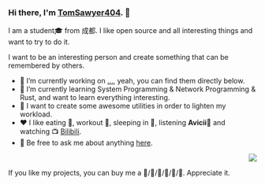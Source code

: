 ### Hi there, I'm [TomSawyer404](https://www.yuque.com/tomsawyer404). 👋

I am a student🎓 from 成都. I like open source and all interesting things and want to try to do it.

I want to be an interesting person and create something that can be remembered by others.

- 🔭 I’m currently working on [...](https://github.com/TomSawyer404), yeah, you can find them directly below.
- 🌱 I’m currently learning System Programming &amp; Network Programming &amp; Rust, and want to learn everything interesting.
- 🤔 I want to create some awesome utilities in order to lighten my workload.
- ❤️ I like eating 🍉, workout 🥋, sleeping in 🛌, listening **Avicii**🎵 and watching 📺 [Bilibili](https://www.bilibili.com/).
- 💬 Be free to ask me about anything [here](TomSawyer404@outlook.com).

<div align="right">
<img src="https://th.bing.com/th/id/Rcc05d0b8bba959188bfa8cd7ca99a49c?rik=TXNwQDvLMfPVKA&riu=http%3a%2f%2fwx3.sinaimg.cn%2flarge%2f415f82b9ly1frlf686h8gj205i048glp.jpg&ehk=9cdAU6AefPX7CdOdObswkD8vwM9%2f27UwpQMcsdk20So%3d&risl=&pid=ImgRaw" />
</div>

If you like my projects, you can buy me a 🍉/🍔/🍟/🍦/🥤/🍰. Appreciate it.
